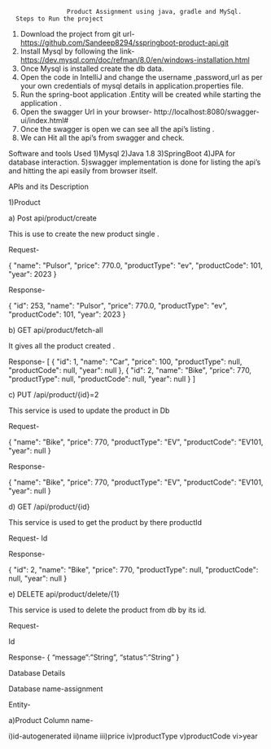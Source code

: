      				Product Assignment using java, gradle and MySql.
      Steps to Run the project
1)	Download the project from git url- https://github.com/Sandeep8294/sspringboot-product-api.git
2)	Install Mysql  by following the link- https://dev.mysql.com/doc/refman/8.0/en/windows-installation.html
3)	Once Mysql is installed create the db data.
4)	Open the code in IntelliJ  and change the username ,password,url as per your own credentials of mysql details in application.properties file.
5)	Run the spring-boot application .Entity will be created while starting  the application .
6)	Open the swagger Url in your browser- http://localhost:8080/swagger-ui/index.html#
7)	Once the swagger is open we can see all the api’s listing .
8)	We can Hit all the api’s from swagger and check.


Software and tools Used
1)Mysql
2)Java 1.8
3)SpringBoot
4)JPA for database interaction.
5)swagger implementation is done for listing the api’s and hitting the api easily from browser itself.




APIs and its Description

1)Product

a) Post api/product/create

This is use to create the new product single .

Request-

{
"name": "Pulsor",
"price": 770.0,
"productType": "ev",
"productCode": 101,
"year": 2023
}


Response-


{
"id": 253,
"name": "Pulsor",
"price": 770.0,
"productType": "ev",
"productCode": 101,
"year": 2023
}

b) GET api/product/fetch-all

It gives all the product created .

Response-
[
{
"id": 1,
"name": "Car",
"price": 100,
"productType": null,
"productCode": null,
"year": null
},
{
"id": 2,
"name": "Bike",
"price": 770,
"productType": null,
"productCode": null,
"year": null
}
]

c) PUT /api/product/{id}=2

This service is used to update the product in Db

Request-

{
"name": "Bike",
"price": 770,
"productType": "EV",
"productCode": "EV101,
"year": null
}

Response-

{
"name": "Bike",
"price": 770,
"productType": "EV",
"productCode": "EV101,
"year": null
}

d) GET /api/product/{id}

This service is used to get the product by there productId

Request-
Id

Response-

{
"id": 2,
"name": "Bike",
"price": 770,
"productType": null,
"productCode": null,
"year": null
}

e) DELETE api/product/delete/{1}

This service is used to delete the product from db by its id.

Request-

Id

Response-
{
“message”:”String”,
“status”:”String”
}

Database Details

Database name-assignment

Entity-

a)Product
Column name-

i)id-autogenerated
ii)name
iii)price
iv)productType
v)productCode
vi>year
